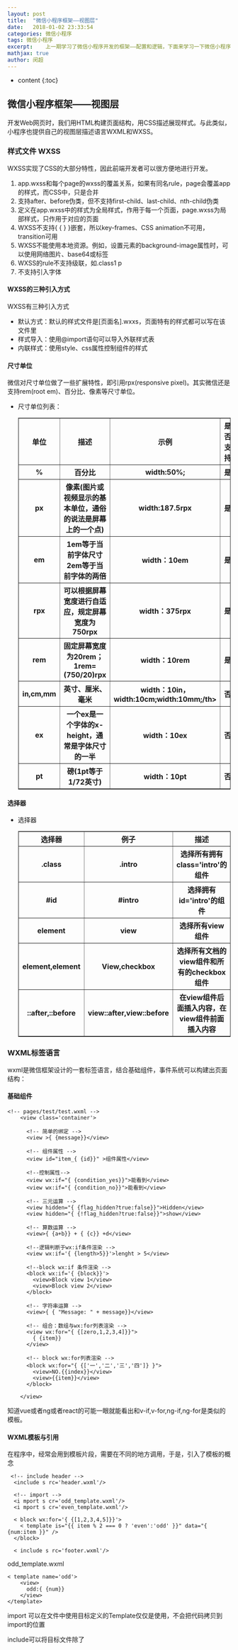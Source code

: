 ```yaml
---
layout: post
title:  "微信小程序框架——视图层"
date:   2018-01-02 23:33:54
categories: 微信小程序
tags: 微信小程序
excerpt:	上一期学习了微信小程序开发的框架——配置和逻辑，下面来学习一下微信小程序的视图层。开发Web网页时，我们用HTML构建页面结构，用CSS描述展现样式。与此类似，小程序也提供自己的视图层描述语言WXML和WXSS。
mathjax: true
author:	闵超
---
```


* content
{:toc}

##		微信小程序框架——视图层

开发Web网页时，我们用HTML构建页面结构，用CSS描述展现样式。与此类似，小程序也提供自己的视图层描述语言WXML和WXSS。

###		样式文件 WXSS

WXSS实现了CSS的大部分特性，因此前端开发者可以很方便地进行开发。

1.	app.wxss和每个page的wxss的覆盖关系，如果有同名rule，page会覆盖app的样式，而CSS中，只是合并
2.	支持after、before伪类，但不支持first-child、last-child、nth-child伪类
3.	定义在app.wxss中的样式为全局样式，作用于每一个页面，page.wxss为局部样式，只作用于对应的页面
4.	WXSS不支持{ { } }嵌套，所以key-frames、CSS animation不可用，transition可用
5.	WXSS不能使用本地资源。例如，设置元素的background-image属性时，可以使用网络图片、base64或<image/>标签
6.	WXSS的rule不支持级联，如.class1 p
7.	不支持引入字体


####		WXSS的三种引入方式

WXSS有三种引入方式

-	默认方式：默认的样式文件是[页面名].wxxs，页面特有的样式都可以写在该文件里
-	样式导入：使用@import语句可以导入外联样式表
-	内联样式：使用style、css属性控制组件的样式

####		尺寸单位

微信对尺寸单位做了一些扩展特性，即引用rpx(responsive pixel)。其实微信还是支持rem(root em)、百分比、像素等尺寸单位。

-   尺寸单位列表：
    <table border="1">
        <tr>
            <th>单位</th>
            <th>描述</th>
            <th>示例</th>
            <th>是否支持</th>
        </tr>
        <tr>
            <th>%</th>
            <th>百分比</th>
            <th>width:50%;</th>
            <th>是</th>
        </tr>
        <tr>
            <th>px</th>
            <th>像素(图片或视频显示的基本单位，通俗的说法是屏幕上的一个点)</th>
            <th>width:187.5rpx</th>
            <th>是</th>
        </tr>
        <tr>
            <th>em</th>
            <th>1em等于当前字体尺寸2em等于当前字体的两倍</th>
            <th>width：10em</th>
            <th>是</th>
        </tr>
        <tr>
            <th>rpx</th>
            <th>可以根据屏幕宽度进行自适应，规定屏幕宽度为750rpx</th>
            <th>width：375rpx</th>
            <th>是</th>
        </tr>
        <tr>
            <th>rem</th>
            <th>固定屏幕宽度为20rem；1rem=(750/20)rpx</th>
            <th>width：10rem</th>
            <th>是</th>
        </tr>
        <tr>
            <th>in,cm,mm</th>
            <th>英寸、厘米、毫米</th>
            <th>width：10in，width:10cm;width:10mm;/th>
            <th>否</th>
        </tr>
        <tr>
            <th>ex</th>
            <th>一个ex是一个字体的x-height，通常是字体尺寸的一半</th>
            <th>width：10ex</th>
            <th>否</th>
        </tr>
        <tr>
            <th>pt</th>
            <th>磅(1pt等于1/72英寸)</th>
            <th>width：10pt</th>
            <th>否</th>
        </tr>
    </table>

####	选择器
-   选择器
    <table border="1">
        <tr>
            <th>选择器</th>
            <th>例子</th>
            <th>描述</th>
        </tr>
        <tr>
            <th>.class</th>
            <th>.intro</th>
            <th>选择所有拥有class='intro'的组件</th>
        </tr>
        <tr>
            <th>#id</th>
            <th>#intro</th>
            <th>选择拥有id='intro'的组件</th>
        </tr>
        <tr>
            <th>element</th>
            <th>view</th>
            <th>选择所有view组件</th>
        </tr>
        <tr>
            <th>element,element</th>
            <th>View,checkbox</th>
            <th>选择所有文档的view组件和所有的checkbox组件</th>
        </tr>
        <tr>
            <th>::after,::before</th>
            <th>view::after,view::before</th>
            <th>在view组件后面插入内容，在view组件前面插入内容</th>
        </tr>
    </table>

###		WXML标签语言

wxml是微信框架设计的一套标签语言，结合基础组件，事件系统可以构建出页面结构：

####	基础组件

	<!-- pages/test/test.wxml -->
		<view class='container'>
		
		  <!-- 简单的绑定 -->
		  <view >{ {message}}</view>
		
		  <!-- 组件属性 -->
		  <view id="item_{ {id}}" >组件属性</view>
		
		  <!--控制属性-->
		  <view wx:if="{ {condition_yes}}">能看到</view>
		  <view wx:if="{ {condition_no}}">能看到</view>
		
		  <!-- 三元运算 -->
		  <view hidden="{ {flag_hidden?true:false}}">Hidden</view>
		  <view hidden="{ {!flag_hidden?true:false}}">show</view>
		
		  <!-- 算数运算 -->
		  <view>{ {a+b}} + { {c}} +d</view>
		
		  <!--逻辑判断于wx:if条件渲染 -->
		  <view wx:if='{ {length>5}}'>lenght > 5</view>
		
		  <!--block wx:if 条件渲染 -->
		  <block wx:if='{ {block}}'>
		    <view>Block view 1</view>
		    <view>Block view 2</view>
		  </block>
		
		  <!-- 字符串运算 -->
		  <view>{ { "Message: " + message}}</view>
		
		  <!-- 组合：数组与wx:for列表渲染 -->
		  <view wx:for="{ {[zero,1,2,3,4]}}">
		    { {item}}
		  </view>
		
		  <!-- block wx:for列表渲染 -->
		  <block wx:for="{ {['一','二','三','四']} }">
		    <view>NO.{{index}}</view>
		    <view>{{item}}</view>
		  </block>
		
		</view>
知道vue或者ng或者react的可能一眼就能看出和v-if,v-for,ng-if,ng-for是类似的模板。

####		WXML模板与引用

在程序中，经常会用到模板片段，需要在不同的地方调用，于是，引入了模板的概念

	 <!-- include header -->
	  <include s rc='header.wxml'/>
	
	  <!-- import -->
	  <i mport s cr='odd_template.wxml'/>
	  <i mport s cr='even_template.wxml'/>
	
	  < block wx:for='{ {[1,2,3,4,5]}}'>
	    < template is="{{ item % 2 === 0 ? 'even':'odd' }}" data="{ {num:item }}" />
	  </block>
	
	  < include s rc='footer.wxml'/>

odd_template.wxml
	
	< template name='odd'>
	    <view>
	      odd:{ {num}}
	    </view>
	</template>

import 可以在文件中使用目标定义的Template仅仅是使用，不会把代码拷贝到import的位置

include可以将目标文件除了<template/>的整个代码引入，相当于复制到include的位置


#### WXML事件绑定
	
在页面的js中添加事件监听
-   事件监听
    <table border="1">
        <tr>
            <th>类型</th>
            <th>触发条件</th>
        </tr>
        <tr>
            <th>touchstart</th>
            <th>手指触摸</th>
        </tr>
        <tr>
            <th>touchmove</th>
            <th>手指触摸后移动</th>
        </tr>
        <tr>
            <th>touchcancel</th>
            <th>手指触摸动作被打断，如来电提醒、弹窗</th>
        </tr>
        <tr>
            <th>touchend</th>
            <th>手指触摸动作结束</th>
        </tr>
        <tr>
            <th>tap</th>
            <th>手指触摸后离开</th>
        </tr>
        <tr>
            <th>longtap</th>
            <th>手指触摸后，超过350ms再离开</th>
        </tr>
    </table>

事件绑定的写法同组件的属性，以key、value的形式绑定。

key以bind或catch开头，然后跟上事件的类型，如bindtap、catchtouchstart。所有的事件都是加上bind或catch

value是一个字符串，需要再对应的Page中定义同名的函数，不然当触发事件时会报错。

总结：
到这里，我们应该知道了WXSS和WXML的相关知识，小程序的数据绑定、渲染、模板和引用以及事件绑定，其实都是和vue、ng等js框架是类似的。

